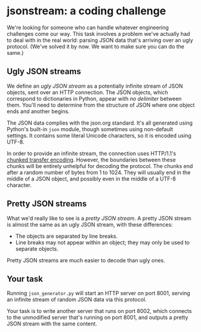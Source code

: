 # jsonstream: a coding challenge

We're looking for someone who can handle whatever engineering challenges come our way. This task involves a problem we've actually had to deal with in the real world: parsing JSON data that's arriving over an ugly protocol. (We've solved it by now. We want to make sure you can do the same.)

## Ugly JSON streams

We define an *ugly JSON stream* as a potentially infinite stream of JSON objects, sent over an HTTP connection. The JSON objects, which correspond to dictionaries in Python, appear with *no delimiter* between them. You'll need to determine from the structure of JSON where one object ends and another begins.

The JSON data complies with the json.org standard. It's all generated using Python's built-in `json` module, though sometimes using non-default settings. It contains some literal Unicode characters, so it is encoded using UTF-8.

In order to provide an infinite stream, the connection uses HTTP/1.1's [chunked transfer encoding](http://en.wikipedia.org/wiki/Chunked_transfer_encoding). However, the boundaries between these chunks will be entirely unhelpful for decoding the protocol. The chunks end after a random number of bytes from 1 to 1024. They will usually end in the middle of a JSON object, and possibly even in the middle of a UTF-8 character.

## Pretty JSON streams

What we'd really like to see is a *pretty JSON stream*. A pretty JSON stream is almost the same as an ugly JSON stream, with these differences:

- The objects are separated by line breaks.
- Line breaks may not appear within an object; they may only be used to separate objects.

Pretty JSON streams are much easier to decode than ugly ones.

## Your task

Running `json_generator.py` will start an HTTP server on port 8001, serving an infinite stream of random JSON data via this protocol.

Your task is to write another server that runs on port 8002, which connects to the unmodified server that's running on port 8001, and outputs a pretty JSON stream with the same content.

